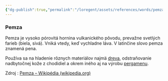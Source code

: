 ```yaml
---
{"dg-publish":true,"permalink":"/loregent/assets/references/words/pemza/","noteIcon":""}
---
```


### Pemza

Pemza je vysoko pórovitá hornina vulkanického pôvodu, prevažne svetlých farieb (biela, sivá). Vniká vtedy, keď vychladne láva. V latinčine slovo pemza znamená pena.

Používa sa na hladenie rôznych materiálov najmä [dreva](https://sk.wikipedia.org/wiki/Drevo "Drevo"), odstraňovanie nadbytočnej kože z chodidiel a okrem iného aj na výrobu [pergamenu](https://sk.wikipedia.org/wiki/Pergamen_(ko%C5%BEa) "Pergamen (koža)").

Zdroj : [Pemza – Wikipédia (wikipedia.org)](https://sk.wikipedia.org/wiki/Pemza)
